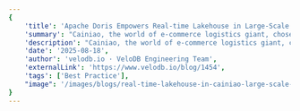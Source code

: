 ```yaml
---
{
    'title': 'Apache Doris Empowers Real-time Lakehouse in Large-Scale Business Scenarios of Cainiao',
    'summary': "Cainiao, the world of e-commerce logistics giant, chose Apache Doris to upgrade its data platform. This step-by-step migration started in 2023, including validating Doris in a mission-critical scenario, expanding Doris's application scenarios, and executing full-scale deployment. the cost efficiency, stability, and operational efficiency of Doris have been powerfully proven. Currently, Doris powers over 25 clusters (10,000+ CPUs) across 3 regions without any failure.",
    'description': "Cainiao, the world of e-commerce logistics giant, chose Apache Doris to upgrade its data platform. This step-by-step migration started in 2023, including validating Doris in a mission-critical scenario, expanding Doris's application scenarios, and executing full-scale deployment. the cost efficiency, stability, and operational efficiency of Doris have been powerfully proven. Currently, Doris powers over 25 clusters (10,000+ CPUs) across 3 regions without any failure.",
    'date': '2025-08-18',
    'author': 'velodb.io · VeloDB Engineering Team',
    'externalLink': 'https://www.velodb.io/blog/1454',
    'tags': ['Best Practice'],
    "image": '/images/blogs/real-time-lakehouse-in-cainiao-large-scale-business-scenarios.png'
}
---
```

